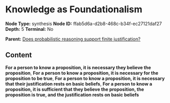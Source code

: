 # Knowledge as Foundationalism

**Node Type:** synthesis
**Node ID:** ffab5d6a-d2b8-468c-b34f-ec27121daf27
**Depth:** 5
**Terminal:** No

**Parent:** [Does probabilistic reasoning support finite justification?](does-probabilistic-reasoning-support-finite-justification-antithesis-63b171f2-2813-4e5e-82d4-5ba54cd9e9ba.md)

## Content

**For a person to know a proposition, it is necessary they believe the proposition**, **For a person to know a proposition, it is necessary for the proposition to be true**, **For a person to know a proposition, it is necessary that their justification rests on basic beliefs**, **For a person to know a proposition, it is sufficient that they believe the proposition, the proposition is true, and the justification rests on basic beliefs**
